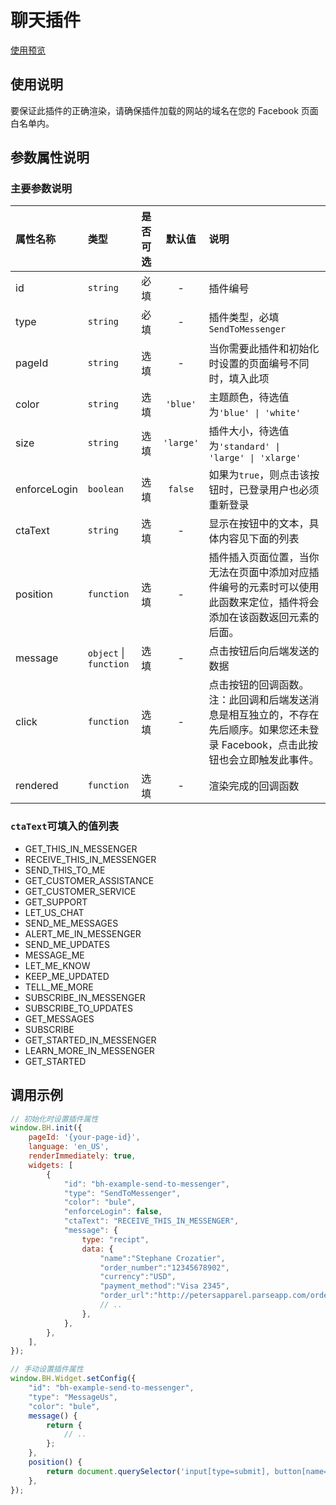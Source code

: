 # 聊天插件

[使用预览](https://bothub-ai.github.io/bothub-sdk-for-javascript/widgets/send-to-messenger/)

## 使用说明
要保证此插件的正确渲染，请确保插件加载的网站的域名在您的 Facebook 页面白名单内。

## 参数属性说明

### 主要参数说明
|属性名称|类型|是否可选|默认值|说明|
|:--|:--|:--|:--:|:--|
|id|`string`|必填|-|插件编号|
|type|`string`|必填|-|插件类型，必填`SendToMessenger`|
|pageId|`string`|选填|-|当你需要此插件和初始化时设置的页面编号不同时，填入此项|
|color|`string`|选填|`'blue'`|主题颜色，待选值为`'blue' \| 'white'`|
|size|`string`|选填|`'large'`|插件大小，待选值为`'standard' \| 'large' \| 'xlarge'`|
|enforceLogin|`boolean`|选填|`false`|如果为`true`，则点击该按钮时，已登录用户也必须重新登录|
|ctaText|`string`|选填|-|显示在按钮中的文本，具体内容见下面的列表|
|position|`function`|选填|-|插件插入页面位置，当你无法在页面中添加对应插件编号的元素时可以使用此函数来定位，插件将会添加在该函数返回元素的后面。|
|message|`object` \| `function`|选填|-|点击按钮后向后端发送的数据|
|click|`function`|选填|-|点击按钮的回调函数。注：此回调和后端发送消息是相互独立的，不存在先后顺序。如果您还未登录 Facebook，点击此按钮也会立即触发此事件。|
|rendered|`function`|选填|-|渲染完成的回调函数|

### `ctaText`可填入的值列表
* GET_THIS_IN_MESSENGER
* RECEIVE_THIS_IN_MESSENGER
* SEND_THIS_TO_ME
* GET_CUSTOMER_ASSISTANCE
* GET_CUSTOMER_SERVICE
* GET_SUPPORT
* LET_US_CHAT
* SEND_ME_MESSAGES
* ALERT_ME_IN_MESSENGER
* SEND_ME_UPDATES
* MESSAGE_ME
* LET_ME_KNOW
* KEEP_ME_UPDATED
* TELL_ME_MORE
* SUBSCRIBE_IN_MESSENGER
* SUBSCRIBE_TO_UPDATES
* GET_MESSAGES
* SUBSCRIBE
* GET_STARTED_IN_MESSENGER
* LEARN_MORE_IN_MESSENGER
* GET_STARTED

## 调用示例
```javascript
// 初始化时设置插件属性
window.BH.init({
    pageId: '{your-page-id}',
    language: 'en_US',
    renderImmediately: true,
    widgets: [
        {
            "id": "bh-example-send-to-messenger",
            "type": "SendToMessenger",
            "color": "bule",
            "enforceLogin": false,
            "ctaText": "RECEIVE_THIS_IN_MESSENGER",
            "message": {
                type: "recipt",
                data: {
                    "name":"Stephane Crozatier",
                    "order_number":"12345678902",
                    "currency":"USD",
                    "payment_method":"Visa 2345",        
                    "order_url":"http://petersapparel.parseapp.com/order?order_id=123456",
                    // ..
                },
            },
        },
    ],
});

// 手动设置插件属性
window.BH.Widget.setConfig({
    "id": "bh-example-send-to-messenger",
    "type": "MessageUs",
    "color": "bule",
    message() {
        return {
            // ..
        };
    },
    position() {
        return document.querySelector('input[type=submit], button[name=add]')
    },
});
```
